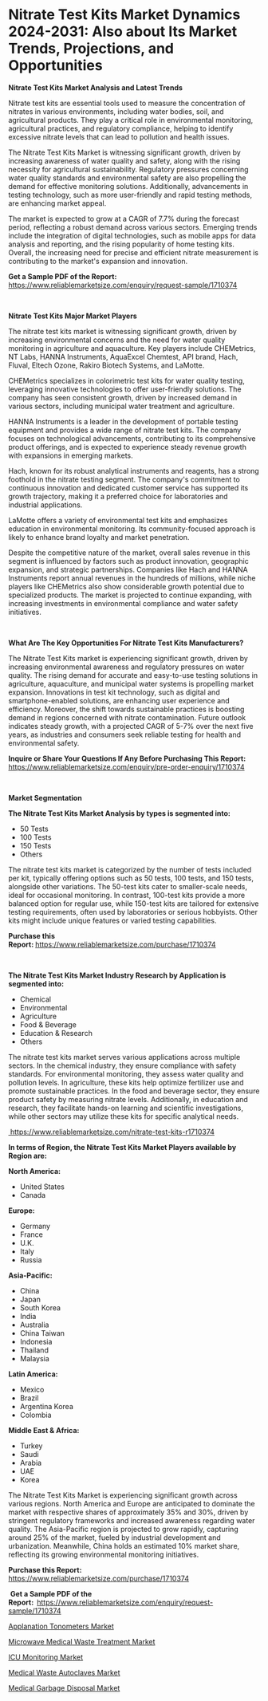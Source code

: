 <p><h1>Nitrate Test Kits Market Dynamics 2024-2031: Also about Its Market Trends, Projections, and Opportunities</h1></p><p><strong>Nitrate Test Kits Market Analysis and Latest Trends</strong></p>
<p><p>Nitrate test kits are essential tools used to measure the concentration of nitrates in various environments, including water bodies, soil, and agricultural products. They play a critical role in environmental monitoring, agricultural practices, and regulatory compliance, helping to identify excessive nitrate levels that can lead to pollution and health issues.</p><p>The Nitrate Test Kits Market is witnessing significant growth, driven by increasing awareness of water quality and safety, along with the rising necessity for agricultural sustainability. Regulatory pressures concerning water quality standards and environmental safety are also propelling the demand for effective monitoring solutions. Additionally, advancements in testing technology, such as more user-friendly and rapid testing methods, are enhancing market appeal.</p><p>The market is expected to grow at a CAGR of 7.7% during the forecast period, reflecting a robust demand across various sectors. Emerging trends include the integration of digital technologies, such as mobile apps for data analysis and reporting, and the rising popularity of home testing kits. Overall, the increasing need for precise and efficient nitrate measurement is contributing to the market's expansion and innovation.</p></p>
<p><strong>Get a Sample PDF of the Report:&nbsp;</strong> <a href="https://www.reliablemarketsize.com/enquiry/request-sample/1710374?utm_campaign=1773&utm_medium=2&utm_source=Github&utm_content=ia&utm_term=22102024&utm_id=nitrate-test-kits">https://www.reliablemarketsize.com/enquiry/request-sample/1710374</a></p>
<p>&nbsp;</p>
<p><strong>Nitrate Test Kits Major Market Players</strong></p>
<p><p>The nitrate test kits market is witnessing significant growth, driven by increasing environmental concerns and the need for water quality monitoring in agriculture and aquaculture. Key players include CHEMetrics, NT Labs, HANNA Instruments, AquaExcel Chemtest, API brand, Hach, Fluval, Eltech Ozone, Rakiro Biotech Systems, and LaMotte.</p><p>CHEMetrics specializes in colorimetric test kits for water quality testing, leveraging innovative technologies to offer user-friendly solutions. The company has seen consistent growth, driven by increased demand in various sectors, including municipal water treatment and agriculture. </p><p>HANNA Instruments is a leader in the development of portable testing equipment and provides a wide range of nitrate test kits. The company focuses on technological advancements, contributing to its comprehensive product offerings, and is expected to experience steady revenue growth with expansions in emerging markets.</p><p>Hach, known for its robust analytical instruments and reagents, has a strong foothold in the nitrate testing segment. The company's commitment to continuous innovation and dedicated customer service has supported its growth trajectory, making it a preferred choice for laboratories and industrial applications.</p><p>LaMotte offers a variety of environmental test kits and emphasizes education in environmental monitoring. Its community-focused approach is likely to enhance brand loyalty and market penetration.</p><p>Despite the competitive nature of the market, overall sales revenue in this segment is influenced by factors such as product innovation, geographic expansion, and strategic partnerships. Companies like Hach and HANNA Instruments report annual revenues in the hundreds of millions, while niche players like CHEMetrics also show considerable growth potential due to specialized products. The market is projected to continue expanding, with increasing investments in environmental compliance and water safety initiatives.</p></p>
<p>&nbsp;</p>
<p><strong>What Are The Key Opportunities For Nitrate Test Kits Manufacturers?</strong></p>
<p><p>The Nitrate Test Kits market is experiencing significant growth, driven by increasing environmental awareness and regulatory pressures on water quality. The rising demand for accurate and easy-to-use testing solutions in agriculture, aquaculture, and municipal water systems is propelling market expansion. Innovations in test kit technology, such as digital and smartphone-enabled solutions, are enhancing user experience and efficiency. Moreover, the shift towards sustainable practices is boosting demand in regions concerned with nitrate contamination. Future outlook indicates steady growth, with a projected CAGR of 5-7% over the next five years, as industries and consumers seek reliable testing for health and environmental safety.</p></p>
<p><strong>Inquire or Share Your Questions If Any Before Purchasing This Report:</strong> <a href="https://www.reliablemarketsize.com/enquiry/pre-order-enquiry/1710374?utm_campaign=1773&utm_medium=2&utm_source=Github&utm_content=ia&utm_term=22102024&utm_id=nitrate-test-kits">https://www.reliablemarketsize.com/enquiry/pre-order-enquiry/1710374</a></p>
<p>&nbsp;</p>
<p><strong>Market Segmentation</strong></p>
<p><strong>The Nitrate Test Kits Market Analysis by types is segmented into:</strong></p>
<p><ul><li>50 Tests</li><li>100 Tests</li><li>150 Tests</li><li>Others</li></ul></p>
<p><p>The nitrate test kits market is categorized by the number of tests included per kit, typically offering options such as 50 tests, 100 tests, and 150 tests, alongside other variations. The 50-test kits cater to smaller-scale needs, ideal for occasional monitoring. In contrast, 100-test kits provide a more balanced option for regular use, while 150-test kits are tailored for extensive testing requirements, often used by laboratories or serious hobbyists. Other kits might include unique features or varied testing capabilities.</p></p>
<p><strong>Purchase this Report:&nbsp;</strong><a href="https://www.reliablemarketsize.com/purchase/1710374?utm_campaign=1773&utm_medium=2&utm_source=Github&utm_content=ia&utm_term=22102024&utm_id=nitrate-test-kits">https://www.reliablemarketsize.com/purchase/1710374</a></p>
<p>&nbsp;</p>
<p><strong>The Nitrate Test Kits Market Industry Research by Application is segmented into:</strong></p>
<p><ul><li>Chemical</li><li>Environmental</li><li>Agriculture</li><li>Food & Beverage</li><li>Education & Research</li><li>Others</li></ul></p>
<p><p>The nitrate test kits market serves various applications across multiple sectors. In the chemical industry, they ensure compliance with safety standards. For environmental monitoring, they assess water quality and pollution levels. In agriculture, these kits help optimize fertilizer use and promote sustainable practices. In the food and beverage sector, they ensure product safety by measuring nitrate levels. Additionally, in education and research, they facilitate hands-on learning and scientific investigations, while other sectors may utilize these kits for specific analytical needs.</p></p>
<p><a href="https://www.reliablemarketsize.com/nitrate-test-kits-r1710374?utm_campaign=1773&utm_medium=2&utm_source=Github&utm_content=ia&utm_term=22102024&utm_id=nitrate-test-kits">&nbsp;https://www.reliablemarketsize.com/nitrate-test-kits-r1710374</a></p>
<p><strong>In terms of Region, the Nitrate Test Kits Market Players available by Region are:</strong></p>
<p>
    <p> <strong> North America: </strong>
        <ul>
            <li>United States</li>
            <li>Canada</li>
        </ul>
        </p> 
    <p> <strong> Europe: </strong>
        <ul>
            <li>Germany</li>
            <li>France</li>
            <li>U.K.</li>
            <li>Italy</li>
            <li>Russia</li>
        </ul>
        </p> 
    <p> <strong> Asia-Pacific: </strong>
        <ul>
            <li>China</li>
            <li>Japan</li>
            <li>South Korea</li>
            <li>India</li>
            <li>Australia</li>
            <li>China Taiwan</li>
            <li>Indonesia</li>
            <li>Thailand</li>
            <li>Malaysia</li>
        </ul>
        </p> 
    <p> <strong> Latin America: </strong>
        <ul>
            <li>Mexico</li>
            <li>Brazil</li>
            <li>Argentina Korea</li>
            <li>Colombia</li>
        </ul>
        </p> 
    <p> <strong> Middle East & Africa: </strong>
        <ul>
            <li>Turkey</li>
            <li>Saudi</li>
            <li>Arabia</li>
            <li>UAE</li>
            <li>Korea</li>
        </ul>
    </p>
    </p>
<p><p>The Nitrate Test Kits Market is experiencing significant growth across various regions. North America and Europe are anticipated to dominate the market with respective shares of approximately 35% and 30%, driven by stringent regulatory frameworks and increased awareness regarding water quality. The Asia-Pacific region is projected to grow rapidly, capturing around 25% of the market, fueled by industrial development and urbanization. Meanwhile, China holds an estimated 10% market share, reflecting its growing environmental monitoring initiatives.</p></p>
<p><strong>Purchase this Report: </strong><a href="https://www.reliablemarketsize.com/purchase/1710374?utm_campaign=1773&utm_medium=2&utm_source=Github&utm_content=ia&utm_term=22102024&utm_id=nitrate-test-kits">https://www.reliablemarketsize.com/purchase/1710374</a></p>
<p>&nbsp;<strong>Get a Sample PDF of the Report:&nbsp;&nbsp;</strong><a href="https://www.reliablemarketsize.com/enquiry/request-sample/1710374?utm_campaign=1773&utm_medium=2&utm_source=Github&utm_content=ia&utm_term=22102024&utm_id=nitrate-test-kits">https://www.reliablemarketsize.com/enquiry/request-sample/1710374</a></p>
<p><strong></strong></p>
<p><p><a href="https://www.linkedin.com/pulse/applanation-tonometers-market-trends-detailed-study-its-cuhre?utm_campaign=1773&utm_medium=2&utm_source=Github&utm_content=ia&utm_term=22102024&utm_id=nitrate-test-kits">Applanation Tonometers Market</a></p><p><a href="https://www.linkedin.com/pulse/microwave-medical-waste-treatment-market-refracting-chfge?utm_campaign=1773&utm_medium=2&utm_source=Github&utm_content=ia&utm_term=22102024&utm_id=nitrate-test-kits">Microwave Medical Waste Treatment Market</a></p><p><a href="https://www.linkedin.com/pulse/key-drivers-icu-monitoring-market-trends-future-outlook-2024-2031-rshuc?utm_campaign=1773&utm_medium=2&utm_source=Github&utm_content=ia&utm_term=22102024&utm_id=nitrate-test-kits">ICU Monitoring Market</a></p><p><a href="https://www.linkedin.com/pulse/medical-waste-autoclaves-market-emerging-trends-future-0wdte?utm_campaign=1773&utm_medium=2&utm_source=Github&utm_content=ia&utm_term=22102024&utm_id=nitrate-test-kits">Medical Waste Autoclaves Market</a></p><p><a href="https://www.linkedin.com/pulse/medical-garbage-disposal-market-pulse-103-expansion-blueprint-adbnc?utm_campaign=1773&utm_medium=2&utm_source=Github&utm_content=ia&utm_term=22102024&utm_id=nitrate-test-kits">Medical Garbage Disposal Market</a></p></p>
